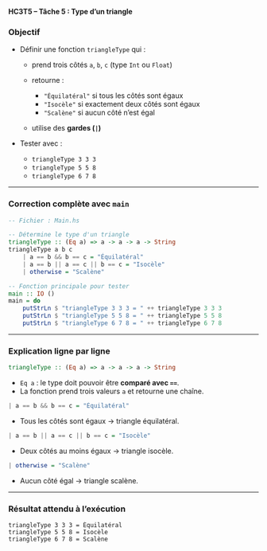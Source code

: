 **HC3T5 – Tâche 5 : Type d’un triangle**

###  Objectif

* Définir une fonction `triangleType` qui :

  * prend trois côtés `a`, `b`, `c` (type `Int` ou `Float`)
  * retourne :

    * `"Équilatéral"` si tous les côtés sont égaux
    * `"Isocèle"` si exactement deux côtés sont égaux
    * `"Scalène"` si aucun côté n’est égal
  * utilise des **gardes (`|`)**

* Tester avec :

  * `triangleType 3 3 3`
  * `triangleType 5 5 8`
  * `triangleType 6 7 8`

---

###  Correction complète avec `main`

```haskell
-- Fichier : Main.hs

-- Détermine le type d'un triangle
triangleType :: (Eq a) => a -> a -> a -> String
triangleType a b c
    | a == b && b == c = "Équilatéral"
    | a == b || a == c || b == c = "Isocèle"
    | otherwise = "Scalène"

-- Fonction principale pour tester
main :: IO ()
main = do
    putStrLn $ "triangleType 3 3 3 = " ++ triangleType 3 3 3
    putStrLn $ "triangleType 5 5 8 = " ++ triangleType 5 5 8
    putStrLn $ "triangleType 6 7 8 = " ++ triangleType 6 7 8
```

---

###  Explication ligne par ligne

```haskell
triangleType :: (Eq a) => a -> a -> a -> String
```

* `Eq a` : le type doit pouvoir être **comparé avec `==`**.
* La fonction prend trois valeurs `a` et retourne une chaîne.

```haskell
| a == b && b == c = "Équilatéral"
```

* Tous les côtés sont égaux → triangle équilatéral.

```haskell
| a == b || a == c || b == c = "Isocèle"
```

* Deux côtés au moins égaux → triangle isocèle.

```haskell
| otherwise = "Scalène"
```

* Aucun côté égal → triangle scalène.

---

### Résultat attendu à l’exécution

```
triangleType 3 3 3 = Équilatéral
triangleType 5 5 8 = Isocèle
triangleType 6 7 8 = Scalène

